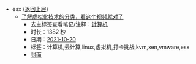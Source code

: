 - esx ([返回上层](../))
    - [了解虚拟化技术的分类，看这个视频就对了](https://www.bilibili.com/video/BV1NF411e7S2)
        - 去主标签查看笔记/注释：[计算机](../markmap/计算机.html)
        - 时长：1382 秒
        - 日期：[2021-10-20](../markmap/202110.html)
        - 标签：计算机,云计算,linux,虚拟机,打卡挑战,kvm,xen,vmware,esx
        - [封面](http://i0.hdslb.com/bfs/archive/0e30ca51de0574f0d8bb3301494cbc96ca5caf47.jpg)
